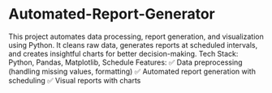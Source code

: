 # Automated-Report-Generator
This project automates data processing, report generation, and visualization using Python. It cleans raw data, generates reports at scheduled intervals, and creates insightful charts for better decision-making.
Tech Stack: Python, Pandas, Matplotlib, Schedule
Features:
✅ Data preprocessing (handling missing values, formatting)
✅ Automated report generation with scheduling
✅ Visual reports with charts
